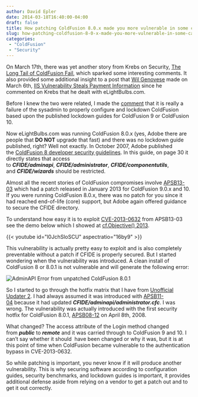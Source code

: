 ```yaml
---
author: David Epler
date: 2014-03-18T16:40:00-04:00
draft: false
title: How patching ColdFusion 8.0.x made you more vulnerable in some cases (or fun with CVE-2013-0632 from APSB13-03)
slug: how-patching-coldfusion-8-0-x-made-you-more-vulnerable-in-some-cases-or-fun-with-cve-2013-0632-from-apsb13-03
categories:
 - "ColdFusion"
 - "Security"
---
```


On March 17th, there was yet another story from Krebs on Security, [The Long Tail of ColdFusion Fail](http://krebsonsecurity.com/2014/03/the-long-tail-of-coldfusion-fail), which sparked some interesting comments. It also provided some additional insight to a post that [Wil Genovese](http://www.trunkful.com/) made on March 6th, [IIS Vulnerability Steals Payment Information](http://www.coldfusionmuse.com/index.cfm/2014/3/6/IIS.Vulnerability.CF.Task.Scheduler.API) since he commented on Krebs that he dealt with eLightBulbs.com.
  
Before I knew the two were related, I made the [comment](http://krebsonsecurity.com/2014/03/the-long-tail-of-coldfusion-fail/comment-page-1/#comment-233648) that it is really a failure of the sysadmin to properly configure and lockdown ColdFusion based upon the published lockdown guides for ColdFusion 9 or ColdFusion 10.

<!--more-->

Now eLightBulbs.com was running ColdFusion 8.0.x (yes, Adobe there are people that **DO NOT** upgrade that fast) and there was no lockdown guide published, right? Well not exactly. In October 2007, Adobe published the [ColdFusion 8 developer security guidelines](http://www.adobe.com/content/dam/Adobe/en/devnet/coldfusion/pdfs/coldfusion_security_cf8.pdf). In this guide, on page 30 it directly states that access to **_CFIDE/adminapi_**, **_CFIDE/administrator_**, **_CFIDE/componentutils_**, and **_CFIDE/wizards_** should be restricted.
  
Almost all the recent stories of ColdFusion compromises involve [APSB13-03](http://www.adobe.com/support/security/bulletins/apsb13-03.html) which had a patch released in January 2013 for ColdFusion 9.0.x and 10. If you were running ColdFusion 8.0.x, there was no patch for you since it had reached end-of-life (core) support, but Adobe again offered guidance to secure the CFIDE directory. 
  
To understand how easy it is to exploit [CVE-2013-0632](http://www.cvedetails.com/cve-details.php?cve_id=CVE-2013-0632) from APSB13-03 see the demo below which I showed at [cf.Objective() 2013](http://cfobjective.com/).

{{< youtube id="l0JchSloSCU" aspectratio="16by9" >}}

This vulnerability is actually pretty easy to exploit and is also completely preventable without a patch if CFIDE is properly secured. But I started wondering when the vulnerability was introduced. A clean install of ColdFusion 8 or 8.0.1 is not vulnerable and will generate the following error:
 
![AdminAPI Error from unpatched ColdFusion 8.0.1](/images/post/adminapi-error.png)  

So I started to go through the hotfix matrix that I have from [Unofficial Updater 2](https://www.uu-2.download/). I had always assumed it was introduced with [APSB11-04](http://www.adobe.com/support/security/bulletins/apsb11-04.html) because it had updated **_CFIDE/adminapi/administrator.cfc_**. I was wrong. The vulnerability was actually introduced with the first security hotfix for ColdFusion 8.0.1, [APSB08-12](http://www.adobe.com/support/security/bulletins/apsb08-12.html) on April 8th, 2008.

What changed? The access attribute of the Login method changed from **_public_** to **_remote_** and it was carried through to ColdFusion 9 and 10. I can’t say whether it should  have been changed or why it was, but it is at this point of time when ColdFusion became vulnerable to the authentication bypass in CVE-2013-0632.

So while patching is important, you never know if it will produce another vulnerability. This is why securing software according to configuration guides, security benchmarks, and lockdown guides is important, it provides additional defense aside from relying on a vendor to get a patch out and to get it out correctly.

